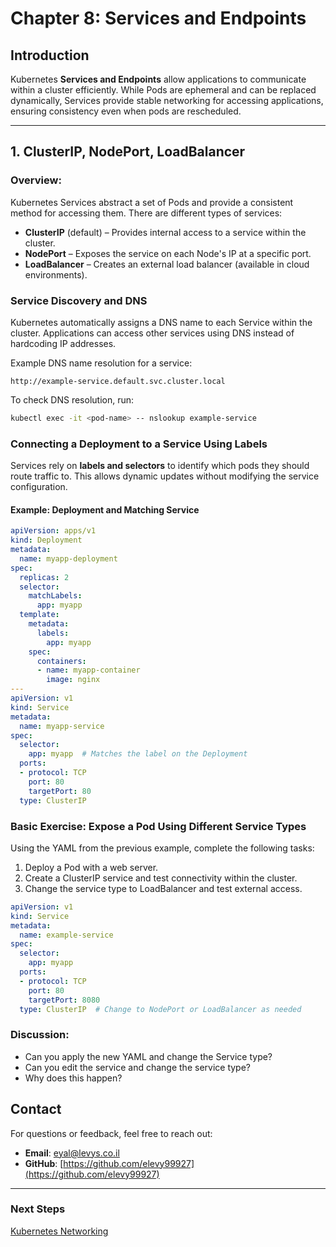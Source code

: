 # Chapter 8: Services and Endpoints

## Introduction

Kubernetes **Services and Endpoints** allow applications to communicate within a cluster efficiently. While Pods are ephemeral and can be replaced dynamically, Services provide stable networking for accessing applications, ensuring consistency even when pods are rescheduled.

---

## 1. ClusterIP, NodePort, LoadBalancer

### Overview:

Kubernetes Services abstract a set of Pods and provide a consistent method for accessing them. There are different types of services:

- **ClusterIP** (default) – Provides internal access to a service within the cluster.
- **NodePort** – Exposes the service on each Node's IP at a specific port.
- **LoadBalancer** – Creates an external load balancer (available in cloud environments).

### Service Discovery and DNS
Kubernetes automatically assigns a DNS name to each Service within the cluster. Applications can access other services using DNS instead of hardcoding IP addresses.

Example DNS name resolution for a service:
```
http://example-service.default.svc.cluster.local
```

To check DNS resolution, run:
```sh
kubectl exec -it <pod-name> -- nslookup example-service
```

### Connecting a Deployment to a Service Using Labels
Services rely on **labels and selectors** to identify which pods they should route traffic to. This allows dynamic updates without modifying the service configuration.

#### Example: Deployment and Matching Service
```yaml
apiVersion: apps/v1
kind: Deployment
metadata:
  name: myapp-deployment
spec:
  replicas: 2
  selector:
    matchLabels:
      app: myapp
  template:
    metadata:
      labels:
        app: myapp
    spec:
      containers:
      - name: myapp-container
        image: nginx
---
apiVersion: v1
kind: Service
metadata:
  name: myapp-service
spec:
  selector:
    app: myapp  # Matches the label on the Deployment
  ports:
  - protocol: TCP
    port: 80
    targetPort: 80
  type: ClusterIP
```

### **Basic Exercise: Expose a Pod Using Different Service Types**
Using the YAML from the previous example, complete the following tasks:

1. Deploy a Pod with a web server.
2. Create a ClusterIP service and test connectivity within the cluster.
3. Change the service type to LoadBalancer and test external access.

```yaml
apiVersion: v1
kind: Service
metadata:
  name: example-service
spec:
  selector:
    app: myapp
  ports:
  - protocol: TCP
    port: 80
    targetPort: 8080
  type: ClusterIP  # Change to NodePort or LoadBalancer as needed
```

### Discussion:
- Can you apply the new YAML and change the Service type?
- Can you edit the service and change the service type?
- Why does this happen?

## **Contact**
For questions or feedback, feel free to reach out:
- **Email**: eyal@levys.co.il
- **GitHub**: [https://github.com/elevy99927](https://github.com/elevy99927)

---
### **Next Steps**
<A href="./Chapter-09.md">Kubernetes Networking</A>